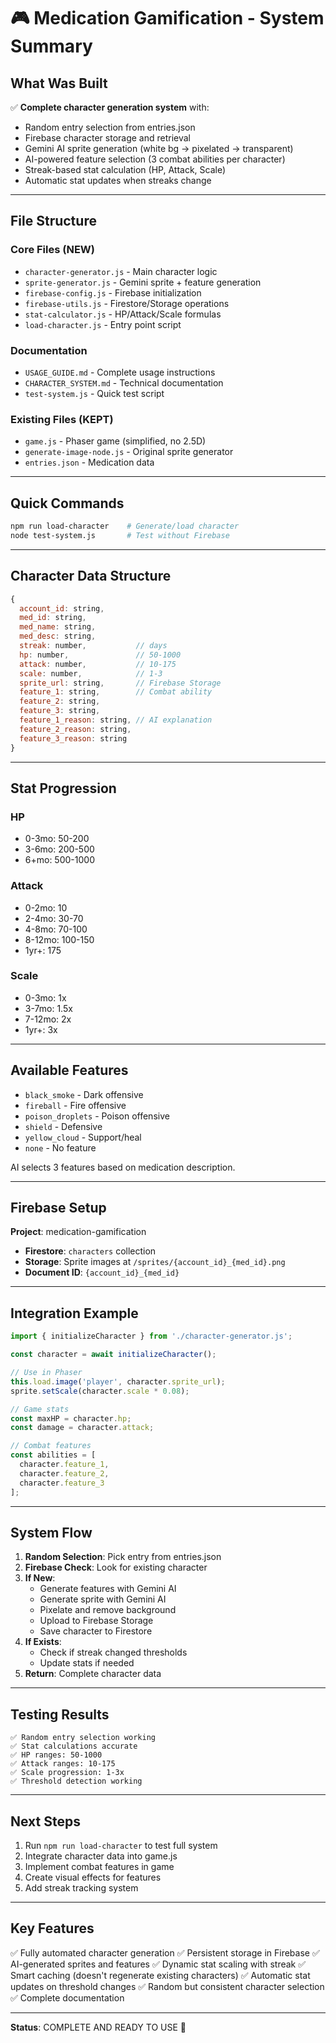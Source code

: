 # 🎮 Medication Gamification - System Summary

## What Was Built

✅ **Complete character generation system** with:
- Random entry selection from entries.json
- Firebase character storage and retrieval
- Gemini AI sprite generation (white bg → pixelated → transparent)
- AI-powered feature selection (3 combat abilities per character)
- Streak-based stat calculation (HP, Attack, Scale)
- Automatic stat updates when streaks change

---

## File Structure

### Core Files (NEW)
- `character-generator.js` - Main character logic
- `sprite-generator.js` - Gemini sprite + feature generation
- `firebase-config.js` - Firebase initialization
- `firebase-utils.js` - Firestore/Storage operations
- `stat-calculator.js` - HP/Attack/Scale formulas
- `load-character.js` - Entry point script

### Documentation
- `USAGE_GUIDE.md` - Complete usage instructions
- `CHARACTER_SYSTEM.md` - Technical documentation
- `test-system.js` - Quick test script

### Existing Files (KEPT)
- `game.js` - Phaser game (simplified, no 2.5D)
- `generate-image-node.js` - Original sprite generator
- `entries.json` - Medication data

---

## Quick Commands

```bash
npm run load-character    # Generate/load character
node test-system.js       # Test without Firebase
```

---

## Character Data Structure

```javascript
{
  account_id: string,
  med_id: string,
  med_name: string,
  med_desc: string,
  streak: number,           // days
  hp: number,               // 50-1000
  attack: number,           // 10-175
  scale: number,            // 1-3
  sprite_url: string,       // Firebase Storage
  feature_1: string,        // Combat ability
  feature_2: string,
  feature_3: string,
  feature_1_reason: string, // AI explanation
  feature_2_reason: string,
  feature_3_reason: string
}
```

---

## Stat Progression

### HP
- 0-3mo: 50-200
- 3-6mo: 200-500
- 6+mo: 500-1000

### Attack
- 0-2mo: 10
- 2-4mo: 30-70
- 4-8mo: 70-100
- 8-12mo: 100-150
- 1yr+: 175

### Scale
- 0-3mo: 1x
- 3-7mo: 1.5x
- 7-12mo: 2x
- 1yr+: 3x

---

## Available Features

- `black_smoke` - Dark offensive
- `fireball` - Fire offensive
- `poison_droplets` - Poison offensive
- `shield` - Defensive
- `yellow_cloud` - Support/heal
- `none` - No feature

AI selects 3 features based on medication description.

---

## Firebase Setup

**Project**: medication-gamification
- **Firestore**: `characters` collection
- **Storage**: Sprite images at `/sprites/{account_id}_{med_id}.png`
- **Document ID**: `{account_id}_{med_id}`

---

## Integration Example

```javascript
import { initializeCharacter } from './character-generator.js';

const character = await initializeCharacter();

// Use in Phaser
this.load.image('player', character.sprite_url);
sprite.setScale(character.scale * 0.08);

// Game stats
const maxHP = character.hp;
const damage = character.attack;

// Combat features
const abilities = [
  character.feature_1,
  character.feature_2,
  character.feature_3
];
```

---

## System Flow

1. **Random Selection**: Pick entry from entries.json
2. **Firebase Check**: Look for existing character
3. **If New**:
   - Generate features with Gemini AI
   - Generate sprite with Gemini AI
   - Pixelate and remove background
   - Upload to Firebase Storage
   - Save character to Firestore
4. **If Exists**:
   - Check if streak changed thresholds
   - Update stats if needed
5. **Return**: Complete character data

---

## Testing Results

```
✅ Random entry selection working
✅ Stat calculations accurate
✅ HP ranges: 50-1000
✅ Attack ranges: 10-175
✅ Scale progression: 1-3x
✅ Threshold detection working
```

---

## Next Steps

1. Run `npm run load-character` to test full system
2. Integrate character data into game.js
3. Implement combat features in game
4. Create visual effects for features
5. Add streak tracking system

---

## Key Features

✅ Fully automated character generation
✅ Persistent storage in Firebase
✅ AI-generated sprites and features
✅ Dynamic stat scaling with streak
✅ Smart caching (doesn't regenerate existing characters)
✅ Automatic stat updates on threshold changes
✅ Random but consistent character selection
✅ Complete documentation

---

**Status**: COMPLETE AND READY TO USE 🎉
